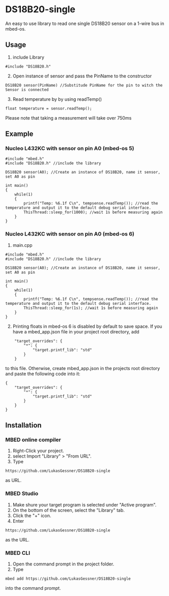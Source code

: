# DS18B20-single

An easy to use library to read one single DS18B20 sensor on a 1-wire bus in mbed-os.

## Usage

1. include Library
```
#include "DS18B20.h"
```

2. Open instance of sensor and pass the PinName to the constructor
```
DS18B20 sensor(PinName) //Substitude PinName for the pin to witch the Sensor is connected
```

3. Read temperature by by using readTemp()
```
float temperature = sensor.readTemp();
```
Please note that taking a measurement will take over 750ms

## Example
### Nucleo L432KC with sensor on pin A0 (mbed-os 5)
```
#include "mbed.h"
#include "DS18B20.h" //include the library

DS18B20 sensor(A0); //Create an instance of DS18B20, name it sensor, set A0 as pin
 
int main()
{
    while(1)
	{
		printf("Temp: %6.1f C\n", tempsense.readTemp()); //read the temperature and output it to the default debug serial interface.
		ThisThread::sleep_for(1000); //wait 1s before measuring again
    }
}
```

### Nucleo L432KC with sensor on pin A0 (mbed-os 6)
1. main.cpp
```
#include "mbed.h"
#include "DS18B20.h" //include the library

DS18B20 sensor(A0); //Create an instance of DS18B20, name it sensor, set A0 as pin
 
int main()
{
    while(1)
	{
		printf("Temp: %6.1f C\n", tempsense.readTemp()); //read the temperature and output it to the default debug serial interface.
		ThisThread::sleep_for(1s); //wait 1s before measuring again
    }
}
```

2. Printing floats in mbed-os 6 is disabled by default to save space. If you have a mbed_app.json file in your project root directory, add
```
    "target_overrides": {
        "*": {
            "target.printf_lib": "std"
        }
    }
```
to this file. Otherwise, create mbed_app.json in the projects root directory and paste the following code into it:
```
{
    "target_overrides": {
        "*": {
            "target.printf_lib": "std"
        }
    }
}
```

## Installation

### MBED online compiler
1. Right-Click your project.
2. select Import "Library" > "From URL".
3. Type
```
https://github.com/LukasGessner/DS18B20-single
```
as URL.

### MBED Studio
1. Make shure your target program is selected under "Active program".
2. On the bottom of the screen, select the "Library" tab.
3. Click the "+" icon.
4. Enter
```
https://github.com/LukasGessner/DS18B20-single
```
as the URL.


### MBED CLI
1. Open the command prompt in the project folder.
2. Type
```
mbed add https://github.com/LukasGessner/DS18B20-single
```
into the command prompt.

